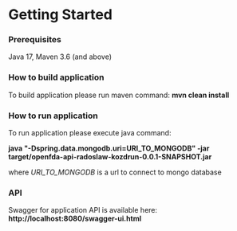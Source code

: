 # Getting Started

### Prerequisites
Java 17, Maven 3.6 (and above)

### How to build application
To build application please run maven command: **mvn clean install**

### How to run application
To run application please execute java command:  

**java "-Dspring.data.mongodb.uri=URI_TO_MONGODB" -jar target/openfda-api-radoslaw-kozdrun-0.0.1-SNAPSHOT.jar**

where *URI_TO_MONGODB* is a url to connect to mongo database

### API
Swagger for application API is available here: **http://localhost:8080/swagger-ui.html**

